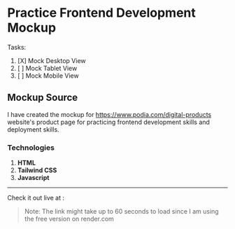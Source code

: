 

# Practice Frontend Development Mockup 

Tasks:
1. [X] Mock Desktop View 
2. [ ] Mock Tablet View 
3. [ ] Mock Mobile View 

## Mockup Source

I have created the mockup for https://www.podia.com/digital-products website's product page for practicing frontend development skills and deployment skills.

### Technologies


1. **HTML**
2. **Tailwind CSS**
3. **Javascript**

<hr>

Check it out live at : 

> Note: The link might take up to 60 seconds to load since I am using the free version on render.com
